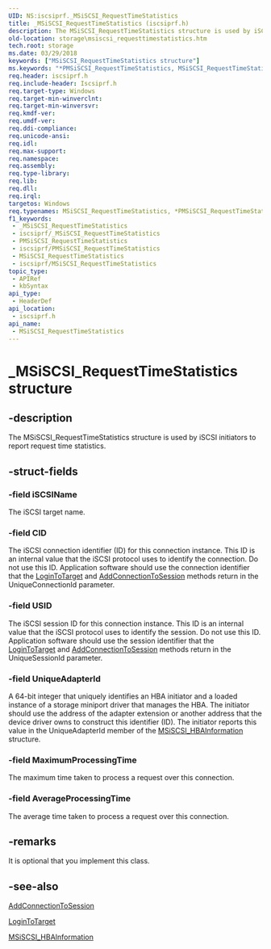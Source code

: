 ```yaml
---
UID: NS:iscsiprf._MSiSCSI_RequestTimeStatistics
title: _MSiSCSI_RequestTimeStatistics (iscsiprf.h)
description: The MSiSCSI_RequestTimeStatistics structure is used by iSCSI initiators to report request time statistics.
old-location: storage\msiscsi_requesttimestatistics.htm
tech.root: storage
ms.date: 03/29/2018
keywords: ["MSiSCSI_RequestTimeStatistics structure"]
ms.keywords: "*PMSiSCSI_RequestTimeStatistics, MSiSCSI_RequestTimeStatistics, MSiSCSI_RequestTimeStatistics structure [Storage Devices], PMSiSCSI_RequestTimeStatistics, PMSiSCSI_RequestTimeStatistics structure pointer [Storage Devices], _MSiSCSI_RequestTimeStatistics, iscsiprf/MSiSCSI_RequestTimeStatistics, iscsiprf/PMSiSCSI_RequestTimeStatistics, storage.msiscsi_requesttimestatistics, structs-iSCSI_32f6d3e4-d3d4-431d-aff0-f956aa2c1594.xml"
req.header: iscsiprf.h
req.include-header: Iscsiprf.h
req.target-type: Windows
req.target-min-winverclnt: 
req.target-min-winversvr: 
req.kmdf-ver: 
req.umdf-ver: 
req.ddi-compliance: 
req.unicode-ansi: 
req.idl: 
req.max-support: 
req.namespace: 
req.assembly: 
req.type-library: 
req.lib: 
req.dll: 
req.irql: 
targetos: Windows
req.typenames: MSiSCSI_RequestTimeStatistics, *PMSiSCSI_RequestTimeStatistics
f1_keywords:
 - _MSiSCSI_RequestTimeStatistics
 - iscsiprf/_MSiSCSI_RequestTimeStatistics
 - PMSiSCSI_RequestTimeStatistics
 - iscsiprf/PMSiSCSI_RequestTimeStatistics
 - MSiSCSI_RequestTimeStatistics
 - iscsiprf/MSiSCSI_RequestTimeStatistics
topic_type:
 - APIRef
 - kbSyntax
api_type:
 - HeaderDef
api_location:
 - iscsiprf.h
api_name:
 - MSiSCSI_RequestTimeStatistics
---
```


# _MSiSCSI_RequestTimeStatistics structure


## -description

The MSiSCSI_RequestTimeStatistics structure is used by iSCSI initiators to report request time statistics.

## -struct-fields

### -field iSCSIName

The iSCSI target name.

### -field CID

The iSCSI connection identifier (ID) for this connection instance. This ID is an internal value that the iSCSI protocol uses to identify the connection. Do not use this ID. Application software should use the connection identifier that the <a href="/windows-hardware/drivers/storage/logintotarget">LoginToTarget</a> and <a href="/windows-hardware/drivers/storage/addconnectiontosession">AddConnectionToSession</a> methods return in the UniqueConnectionId parameter.

### -field USID

The iSCSI session ID for this connection instance. This ID is an internal value that the iSCSI protocol uses to identify the session. Do not use this ID. Application software should use the session identifier that the <a href="/windows-hardware/drivers/storage/logintotarget">LoginToTarget</a> and <a href="/windows-hardware/drivers/storage/addconnectiontosession">AddConnectionToSession</a> methods return in the UniqueSessionId parameter.

### -field UniqueAdapterId

A 64-bit integer that uniquely identifies an HBA initiator and a loaded instance of a storage miniport driver that manages the HBA. The initiator should use the address of the adapter extension or another address that the device driver owns to construct this identifier (ID). The initiator reports this value in the UniqueAdapterId member of the <a href="/windows-hardware/drivers/ddi/iscsimgt/ns-iscsimgt-_msiscsi_hbainformation">MSiSCSI_HBAInformation</a> structure.

### -field MaximumProcessingTime

The maximum time taken to process a request over this connection.

### -field AverageProcessingTime

The average time taken to process a request over this connection.

## -remarks

It is optional that you implement this class.

## -see-also

<a href="/windows-hardware/drivers/storage/addconnectiontosession">AddConnectionToSession</a>



<a href="/windows-hardware/drivers/storage/logintotarget">LoginToTarget</a>



<a href="/windows-hardware/drivers/ddi/iscsimgt/ns-iscsimgt-_msiscsi_hbainformation">MSiSCSI_HBAInformation</a>
